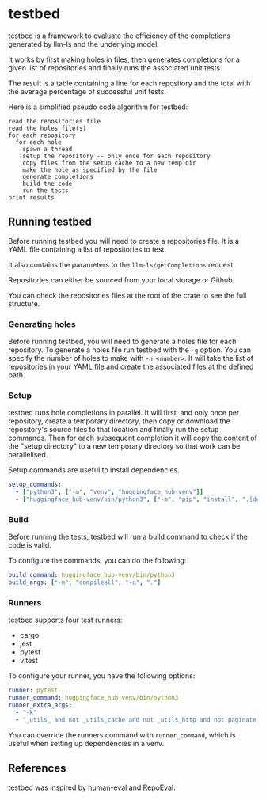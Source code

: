# testbed

testbed is a framework to evaluate the efficiency of the completions generated by llm-ls and the underlying model.

It works by first making holes in files, then generates completions for a given list of repositories and finally runs the associated unit tests.

The result is a table containing a line for each repository and the total with the average percentage of successful unit tests.

Here is a simplified pseudo code algorithm for testbed:
```
read the repositories file
read the holes file(s)
for each repository
  for each hole
    spawn a thread
    setup the repository -- only once for each repository
    copy files from the setup cache to a new temp dir
    make the hole as specified by the file
    generate completions
    build the code
    run the tests
print results
```

## Running testbed

Before running testbed you will need to create a repositories file. It is a YAML file containing a list of repositories to test.

It also contains the parameters to the `llm-ls/getCompletions` request.

Repositories can either be sourced from your local storage or Github.

You can check the repositories files at the root of the crate to see the full structure.

### Generating holes

Before running testbed, you will need to generate a holes file for each repository. To generate a holes file run testbed with the `-g` option. You can specify the number of holes to make with `-n <number>`. It will take the list of repositories in your YAML file and create the associated files at the defined path.

### Setup

testbed runs hole completions in parallel. It will first, and only once per repository, create a temporary directory, then copy or download the repository's source files to that location and finally run the setup commands. Then for each subsequent completion it will copy the content of the "setup directory" to a new temporary directory so that work can be parallelised.

Setup commands are useful to install dependencies.

```yaml
setup_commands:
  - ["python3", ["-m", "venv", "huggingface_hub-venv"]]
  - ["huggingface_hub-venv/bin/python3", ["-m", "pip", "install", ".[dev]"]]
```

### Build

Before running the tests, testbed will run a build command to check if the code is valid.

To configure the commands, you can do the following:

```yaml
build_command: huggingface_hub-venv/bin/python3
build_args: ["-m", "compileall", "-q", "."]
```

### Runners

testbed supports four test runners:
- cargo
- jest
- pytest
- vitest

To configure your runner, you have the following options:
```yaml
runner: pytest
runner_command: huggingface_hub-venv/bin/python3
runner_extra_args:
  - "-k"
  - "_utils_ and not _utils_cache and not _utils_http and not paginate and not git"
```

You can override the runners command with `runner_command`, which is useful when setting up dependencies in a venv.

## References

testbed was inspired by [human-eval](https://github.com/openai/human-eval) and [RepoEval](https://arxiv.org/abs/2303.12570).
